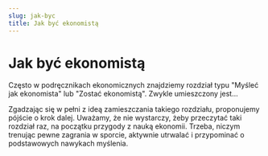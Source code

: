 ```yaml
---
slug: jak-byc
title: Jak być ekonomistą
---
```


# Jak być ekonomistą

Często w podręcznikach ekonomicznych znajdziemy rozdział typu "Myśleć jak ekonomista" lub "Zostać ekonomistą". Zwykle umieszczony jest...

Zgadzając się w pełni z ideą zamieszczania takiego rozdziału, proponujemy pójście o krok dalej. Uważamy, że nie wystarczy, żeby przeczytać taki rozdział raz, na początku przygody z nauką ekonomii. Trzeba, niczym trenując pewne zagrania w sporcie, aktywnie utrwalać i przypominać o podstawowych nawykach myślenia.
